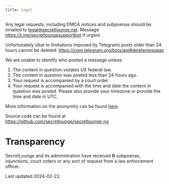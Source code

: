 ```yaml
---
title: Legal
---
```


Any legal requests, including DMCA notices and subpoenas should be emailed to legal@secretlounge.net. Message https://t.me/secretloungesupportbot if urgent.

Unfortunately (due to limitations imposed by Telegram) posts older than 24 hours cannot be deleted: https://core.telegram.org/bots/api#deletemessage

We are unable to identify who posted a message unless:

1. The content in question violates US federal law.
2. The content in question was posted less than 24 hours ago.
3. Your request is accompanied by a court order.
4. Your request is accompanied with the time and date the content in question was posted. Please also provide your timezone or provide the time and date in UTC.

More information on the anonymity can be found [here](/meta/faq/).

Source code can be found at https://github.com/secretlounge/secretlounge-ng

# Transparency

SecretLounge and its administration have received **0** subpoenas, injunctions, court orders or any sort of request from a law enforcement officer.

Last updated 2024-02-22.
